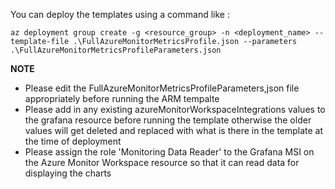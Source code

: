 You can deploy the templates using a command like :

```az deployment group create -g <resource_group> -n <deployment_name> --template-file .\FullAzureMonitorMetricsProfile.json --parameters .\FullAzureMonitorMetricsProfileParameters.json```

**NOTE**

- Please edit the FullAzureMonitorMetricsProfileParameters,json file appropriately before running the ARM tempalte
- Please add in any existing azureMonitorWorkspaceIntegrations values to the grafana resource before running the template otherwise the older values will get deleted and replaced with what is there in the template at the time of deployment
- Please assign the role 'Monitoring Data Reader' to the Grafana MSI on the Azure Monitor Workspace resource so that it can read data for displaying the charts
